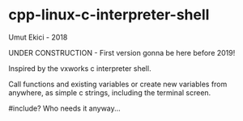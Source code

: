 # cpp-linux-c-interpreter-shell
Umut Ekici - 2018

UNDER CONSTRUCTION - First version gonna be here before 2019!

Inspired by the vxworks c interpreter shell. 

Call functions and existing variables or create new variables from anywhere, as simple c strings, including the terminal screen. 

#include? Who needs it anyway...
